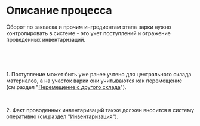 # Описание процесса

Оборот по закваска и прочим ингредиентам этапа варки нужно
контролировать в системе - это учет поступлений и отражение проведенных
инвентаризаций.

 

 

​1. Поступление может быть уже ранее учтено для центрального склада
материалов, а на участок варки они учитываются как перемещение
(см.раздел "[Перемещение с другого склада](MovingWithWarehouse/MovingWithWarehouse.md)").

 

​2. Факт проводенных инвентаризаций также должен вносится в систему
оперативно (см.раздел "[Инвентаризация](Inventory/Inventory.md)").
